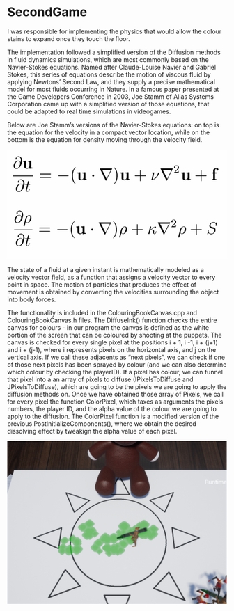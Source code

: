 # SecondGame


I was responsible for implementing the physics that would allow the colour stains to expand once they touch the floor. 

The implementation followed a simplified version of the Diffusion methods in fluid dynamics simulations, which are most commonly based on the Navier-Stokes equations. Named after Claude-Louise Navier and Gabriel Stokes, this series of equations describe the motion of viscous fluid by applying Newtons’ Second Law, and they supply a precise mathematical model for most fluids occurring in Nature.
In a famous paper presented at the Game Developers Conference in 2003, Joe Stamm of Alias Systems Corporation came up with a simplified version of those equations, that could be adapted to real time simulations in videogames.

Below are Joe Stamm’s versions of the Navier-Stokes equations: on top is the equation for the velocity in a compact vector location, while on the bottom is the equation for density moving through the velocity field.


![alt text](https://github.com/parmandorc/ColouringBook/blob/Fede_Physics/formula.png "Navier Stokes equations")


The state of a fluid at a given instant is mathematically modeled as a velocity vector field, as a function that assigns a velocity vector to every point in space. The motion of particles that produces the effect of movement is obtained by converting the velocities surrounding the object into body forces.

The functionality is included in the ColouringBookCanvas.cpp and ColouringBookCanvas.h files. The DiffuseInk() function checks the entire canvas for colours - in our program the canvas is defined as the white portion of the screen that can be coloured by shooting at the puppets. The canvas is checked for every single pixel at the positions i + 1, i -1, i + (j+1) and i + (j-1), where i represents pixels on the horizontal axis, and j on the vertical axis. If we call these adjacents as “next pixels”, we can check if one of those next pixels has been sprayed by colour (and we can also determine which colour by checking the playerID). If a pixel has colour, we can funnel that pixel into a an array of pixels to diffuse (IPixelsToDiffuse and JPixelsToDiffuse), which are going to be the pixels we are going to apply the diffusion methods on.
Once we have obtained those array of Pixels, we call for every pixel the function ColorPixel, which taxes as arguments the pixels numbers, the player ID, and the alpha value of the colour we are going to apply to the diffusion.
The ColorPixel function is a modified version of the previous PostInitializeComponents(), where we obtain the desired dissolving effect by tweakign the alpha value of each pixel.


![alt text](https://github.com/parmandorc/ColouringBook/blob/Fede_Physics/spread_diffuse.png "Screenshot from the Game") 
